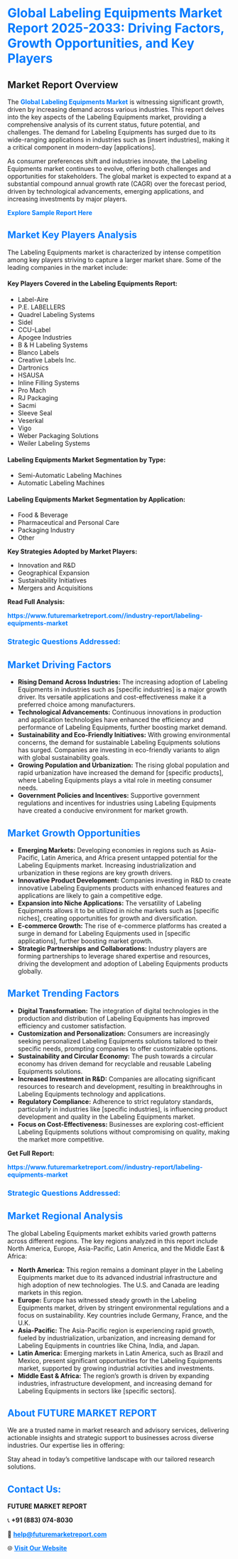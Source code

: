 <h1 style="color: #007BFF;">Global Labeling Equipments Market Report 2025-2033: Driving Factors, Growth Opportunities, and Key Players</h1>

<section id="overview">
<h2>Market Report Overview</h2>
<p>The <a href="https://www.futuremarketreport.com//industry-report/labeling-equipments-market" style="color: #007BFF; text-decoration: none;"><strong>Global Labeling Equipments Market</strong></a> is witnessing significant growth, driven by increasing demand across various industries. This report delves into the key aspects of the Labeling Equipments market, providing a comprehensive analysis of its current status, future potential, and challenges. The demand for Labeling Equipments has surged due to its wide-ranging applications in industries such as [insert industries], making it a critical component in modern-day [applications].</p>
<p>As consumer preferences shift and industries innovate, the Labeling Equipments market continues to evolve, offering both challenges and opportunities for stakeholders. The global market is expected to expand at a substantial compound annual growth rate (CAGR) over the forecast period, driven by technological advancements, emerging applications, and increasing investments by major players.</p>
</section>

<section id="overview">
<p><a href="https://www.futuremarketreport.com//request-sample/reportId=85403" style="color: #007BFF; text-decoration: none;"><strong>Explore Sample Report Here</strong></a></p>
</section>

<section id="key-players">
<h2 style="color: #007BFF;">Market Key Players Analysis</h2>
<p>The Labeling Equipments market is characterized by intense competition among key players striving to capture a larger market share. Some of the leading companies in the market include:</p>
<h4>Key Players Covered in the Labeling Equipments Report:</h4>
<ul><li>Label-Aire</li><li>P.E. LABELLERS</li><li>Quadrel Labeling Systems</li><li>Sidel</li><li>CCU-Label</li><li>Apogee Industries</li><li>B &amp; H Labeling Systems</li><li>Blanco Labels</li><li>Creative Labels Inc.</li><li>Dartronics</li><li>HSAUSA</li><li>Inline Filling Systems</li><li>Pro Mach</li><li>RJ Packaging</li><li>Sacmi</li><li>Sleeve Seal</li><li>Veserkal</li><li>Vigo</li><li>Weber Packaging Solutions</li><li>Weiler Labeling Systems</li></ul>
<h4>Labeling Equipments Market Segmentation by Type:</h4>
<ul><li>Semi-Automatic Labeling Machines</li><li>Automatic Labeling Machines</li></ul>

<h4>Labeling Equipments Market Segmentation by Application:</h4>
<ul><li>Food &amp; Beverage</li><li>Pharmaceutical and Personal Care</li><li>Packaging Industry</li><li>Other</li></ul>
<p><strong>Key Strategies Adopted by Market Players:</strong></p>
<ul>
<li>Innovation and R&D</li>
<li>Geographical Expansion</li>
<li>Sustainability Initiatives</li>
<li>Mergers and Acquisitions</li>
</ul>
</section>

<section>
<p><strong>Read Full Analysis: </strong></p><a href="https://www.futuremarketreport.com//industry-report/labeling-equipments-market" style="color: #007BFF; text-decoration: none;"><strong>https://www.futuremarketreport.com//industry-report/labeling-equipments-market</strong></a>
<h3 style="color: #007BFF;">Strategic Questions Addressed:</h3>
</section>

<section id="driving-factors">
<h2 style="color: #007BFF;">Market Driving Factors</h2>
<ul>
<li><strong>Rising Demand Across Industries:</strong> The increasing adoption of Labeling Equipments in industries such as [specific industries] is a major growth driver. Its versatile applications and cost-effectiveness make it a preferred choice among manufacturers.</li>
<li><strong>Technological Advancements:</strong> Continuous innovations in production and application technologies have enhanced the efficiency and performance of Labeling Equipments, further boosting market demand.</li>
<li><strong>Sustainability and Eco-Friendly Initiatives:</strong> With growing environmental concerns, the demand for sustainable Labeling Equipments solutions has surged. Companies are investing in eco-friendly variants to align with global sustainability goals.</li>
<li><strong>Growing Population and Urbanization:</strong> The rising global population and rapid urbanization have increased the demand for [specific products], where Labeling Equipments plays a vital role in meeting consumer needs.</li>
<li><strong>Government Policies and Incentives:</strong> Supportive government regulations and incentives for industries using Labeling Equipments have created a conducive environment for market growth.</li>
</ul>
</section>

<section id="growth-opportunities">
<h2 style="color: #007BFF;">Market Growth Opportunities</h2>
<ul>
<li><strong>Emerging Markets:</strong> Developing economies in regions such as Asia-Pacific, Latin America, and Africa present untapped potential for the Labeling Equipments market. Increasing industrialization and urbanization in these regions are key growth drivers.</li>
<li><strong>Innovative Product Development:</strong> Companies investing in R&D to create innovative Labeling Equipments products with enhanced features and applications are likely to gain a competitive edge.</li>
<li><strong>Expansion into Niche Applications:</strong> The versatility of Labeling Equipments allows it to be utilized in niche markets such as [specific niches], creating opportunities for growth and diversification.</li>
<li><strong>E-commerce Growth:</strong> The rise of e-commerce platforms has created a surge in demand for Labeling Equipments used in [specific applications], further boosting market growth.</li>
<li><strong>Strategic Partnerships and Collaborations:</strong> Industry players are forming partnerships to leverage shared expertise and resources, driving the development and adoption of Labeling Equipments products globally.</li>
</ul>
</section>

<section id="trending-factors">
<h2 style="color: #007BFF;">Market Trending Factors</h2>
<ul>
<li><strong>Digital Transformation:</strong> The integration of digital technologies in the production and distribution of Labeling Equipments has improved efficiency and customer satisfaction.</li>
<li><strong>Customization and Personalization:</strong> Consumers are increasingly seeking personalized Labeling Equipments solutions tailored to their specific needs, prompting companies to offer customizable options.</li>
<li><strong>Sustainability and Circular Economy:</strong> The push towards a circular economy has driven demand for recyclable and reusable Labeling Equipments solutions.</li>
<li><strong>Increased Investment in R&D:</strong> Companies are allocating significant resources to research and development, resulting in breakthroughs in Labeling Equipments technology and applications.</li>
<li><strong>Regulatory Compliance:</strong> Adherence to strict regulatory standards, particularly in industries like [specific industries], is influencing product development and quality in the Labeling Equipments market.</li>
<li><strong>Focus on Cost-Effectiveness:</strong> Businesses are exploring cost-efficient Labeling Equipments solutions without compromising on quality, making the market more competitive.</li>
</ul>
</section>

<section>
<p><strong>Get Full Report: </strong></p><a href="https://www.futuremarketreport.com//industry-report/labeling-equipments-market" style="color: #007BFF; text-decoration: none;"><strong>https://www.futuremarketreport.com//industry-report/labeling-equipments-market</strong></a>
<h3 style="color: #007BFF;">Strategic Questions Addressed:</h3>
</section>


<section id="regional-analysis">
<h2 style="color: #007BFF;">Market Regional Analysis</h2>
<p>The global Labeling Equipments market exhibits varied growth patterns across different regions. The key regions analyzed in this report include North America, Europe, Asia-Pacific, Latin America, and the Middle East & Africa:</p>
<ul>
<li><strong>North America:</strong> This region remains a dominant player in the Labeling Equipments market due to its advanced industrial infrastructure and high adoption of new technologies. The U.S. and Canada are leading markets in this region.</li>
<li><strong>Europe:</strong> Europe has witnessed steady growth in the Labeling Equipments market, driven by stringent environmental regulations and a focus on sustainability. Key countries include Germany, France, and the U.K.</li>
<li><strong>Asia-Pacific:</strong> The Asia-Pacific region is experiencing rapid growth, fueled by industrialization, urbanization, and increasing demand for Labeling Equipments in countries like China, India, and Japan.</li>
<li><strong>Latin America:</strong> Emerging markets in Latin America, such as Brazil and Mexico, present significant opportunities for the Labeling Equipments market, supported by growing industrial activities and investments.</li>
<li><strong>Middle East & Africa:</strong> The region’s growth is driven by expanding industries, infrastructure development, and increasing demand for Labeling Equipments in sectors like [specific sectors].</li>
</ul>
</section>

<footer>
<h2 style="color: #007BFF;">About FUTURE MARKET REPORT</h2>
<p>We are a trusted name in market research and advisory services, delivering actionable insights and strategic support to businesses across diverse industries. Our expertise lies in offering:</p>

<p>Stay ahead in today’s competitive landscape with our tailored research solutions.</p>

<h2 style="color: #007BFF;">Contact Us:</h2>
<p><strong>FUTURE MARKET REPORT</strong></p>
<p>📞 <strong>+91 (883) 074-8030</strong></p>
<p>📧 <strong><a href="mailto:help@futuremarketreport.com" style="color: #007BFF;">help@futuremarketreport.com</a></strong></p>
<p>🌐 <strong><a href="https://www.futuremarketreport.com/" style="color: #007BFF;">Visit Our Website</a></strong></p>
</footer>